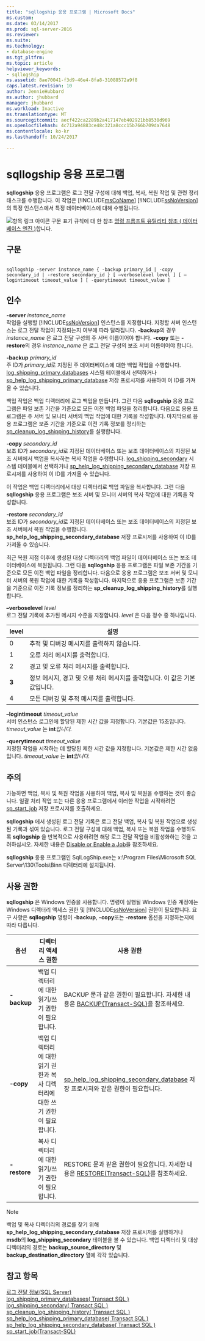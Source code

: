 ```yaml
---
title: "sqllogship 응용 프로그램 | Microsoft Docs"
ms.custom: 
ms.date: 03/14/2017
ms.prod: sql-server-2016
ms.reviewer: 
ms.suite: 
ms.technology:
- database-engine
ms.tgt_pltfrm: 
ms.topic: article
helpviewer_keywords:
- sqllogship
ms.assetid: 8ae70041-f3d9-46e4-8fa8-31088572a9f8
caps.latest.revision: 10
author: JennieHubbard
ms.author: jhubbard
manager: jhubbard
ms.workload: Inactive
ms.translationtype: MT
ms.sourcegitcommit: aecf422ca2289b2a417147eb402921bb8530d969
ms.openlocfilehash: 4c712a94883ce48c321a8ccc15b766b709da7648
ms.contentlocale: ko-kr
ms.lasthandoff: 10/24/2017

---
```

# <a name="sqllogship-application"></a>sqllogship 응용 프로그램
  **sqllogship** 응용 프로그램은 로그 전달 구성에 대해 백업, 복사, 복원 작업 및 관련 정리 태스크를 수행합니다. 이 작업은 [!INCLUDE[msCoName](../includes/msconame-md.md)] [!INCLUDE[ssNoVersion](../includes/ssnoversion-md.md)] 의 특정 인스턴스에서 특정 데이터베이스에 대해 수행됩니다.  
  
 ![항목 링크 아이콘](../database-engine/configure-windows/media/topic-link.gif "항목 링크 아이콘") 구문 표기 규칙에 대 한 참조 [명령 프롬프트 유틸리티 참조 &#40; 데이터베이스 엔진 &#41;](../tools/command-prompt-utility-reference-database-engine.md)합니다.  
  
## <a name="syntax"></a>구문  
  
```  
  
sqllogship -server instance_name { -backup primary_id | -copy secondary_id | -restore secondary_id } [ –verboselevel level ] [ –logintimeout timeout_value ] [ -querytimeout timeout_value ]  
```  
  
## <a name="arguments"></a>인수  
 **-server** *instance_name*  
 작업을 실행할 [!INCLUDE[ssNoVersion](../includes/ssnoversion-md.md)] 인스턴스를 지정합니다. 지정할 서버 인스턴스는 로그 전달 작업이 지정되는지 여부에 따라 달라집니다. **-backup**의 경우 *instance_name* 은 로그 전달 구성의 주 서버 이름이어야 합니다. **-copy** 또는 **-restore**의 경우 *instance_name* 은 로그 전달 구성의 보조 서버 이름이어야 합니다.  
  
 **-backup** *primary_id*  
 주 ID가 *primary_id*로 지정된 주 데이터베이스에 대한 백업 작업을 수행합니다. [log_shipping_primary_databases](../relational-databases/system-tables/log-shipping-primary-databases-transact-sql.md) 시스템 테이블에서 선택하거나 [sp_help_log_shipping_primary_database](../relational-databases/system-stored-procedures/sp-help-log-shipping-primary-database-transact-sql.md) 저장 프로시저를 사용하여 이 ID를 가져올 수 있습니다.  
  
 백업 작업은 백업 디렉터리에 로그 백업을 만듭니다. 그런 다음 **sqllogship** 응용 프로그램은 파일 보존 기간을 기준으로 모든 이전 백업 파일을 정리합니다. 다음으로 응용 프로그램은 주 서버 및 모니터 서버의 백업 작업에 대한 기록을 작성합니다. 마지막으로 응용 프로그램은 보존 기간을 기준으로 이전 기록 정보를 정리하는 [sp_cleanup_log_shipping_history](../relational-databases/system-stored-procedures/sp-cleanup-log-shipping-history-transact-sql.md)를 실행합니다.  
  
 **-copy** *secondary_id*  
 보조 ID가 *secondary_id*로 지정된 데이터베이스 또는 보조 데이터베이스의 지정된 보조 서버에서 백업을 복사하는 복사 작업을 수행합니다. [log_shipping_secondary](../relational-databases/system-tables/log-shipping-secondary-transact-sql.md) 시스템 테이블에서 선택하거나 [sp_help_log_shipping_secondary_database](../relational-databases/system-stored-procedures/sp-help-log-shipping-secondary-database-transact-sql.md) 저장 프로시저를 사용하여 이 ID를 가져올 수 있습니다.  
  
 이 작업은 백업 디렉터리에서 대상 디렉터리로 백업 파일을 복사합니다. 그런 다음 **sqllogship** 응용 프로그램은 보조 서버 및 모니터 서버의 복사 작업에 대한 기록을 작성합니다.  
  
 **-restore** *secondary_id*  
 보조 ID가 *secondary_id*로 지정된 데이터베이스 또는 보조 데이터베이스의 지정된 보조 서버에서 복원 작업을 수행합니다. **sp_help_log_shipping_secondary_database** 저장 프로시저를 사용하여 이 ID를 가져올 수 있습니다.  
  
 최근 복원 지점 이후에 생성된 대상 디렉터리의 백업 파일이 데이터베이스 또는 보조 데이터베이스에 복원됩니다. 그런 다음 **sqllogship** 응용 프로그램은 파일 보존 기간을 기준으로 모든 이전 백업 파일을 정리합니다. 다음으로 응용 프로그램은 보조 서버 및 모니터 서버의 복원 작업에 대한 기록을 작성합니다. 마지막으로 응용 프로그램은 보존 기간을 기준으로 이전 기록 정보를 정리하는 **sp_cleanup_log_shipping_history**를 실행합니다.  
  
 **–verboselevel** *level*  
 로그 전달 기록에 추가된 메시지 수준을 지정합니다. *level* 은 다음 정수 중 하나입니다.  
  
|level|설명|  
|-----------|-----------------|  
|0|추적 및 디버깅 메시지를 출력하지 않습니다.|  
|1|오류 처리 메시지를 출력합니다.|  
|2|경고 및 오류 처리 메시지를 출력합니다.|  
|**3**|정보 메시지, 경고 및 오류 처리 메시지를 출력합니다. 이 값은 기본값입니다.|  
|4|모든 디버깅 및 추적 메시지를 출력합니다.|  
  
 **–logintimeout** *timeout_value*  
 서버 인스턴스 로그인에 할당된 제한 시간 값을 지정합니다. 기본값은 15초입니다. *timeout_value* 는 **int***입니다.*  
  
 **-querytimeout** *timeout_value*  
 지정된 작업을 시작하는 데 할당된 제한 시간 값을 지정합니다. 기본값은 제한 시간 없음입니다. *timeout_value* 는 **int***입니다.*  
  
## <a name="remarks"></a>주의  
 가능하면 백업, 복사 및 복원 작업을 사용하여 백업, 복사 및 복원을 수행하는 것이 좋습니다. 일괄 처리 작업 또는 다른 응용 프로그램에서 이러한 작업을 시작하려면 [sp_start_job](../relational-databases/system-stored-procedures/sp-start-job-transact-sql.md) 저장 프로시저를 호출하세요.  
  
 **sqllogship** 에서 생성된 로그 전달 기록은 로그 전달 백업, 복사 및 복원 작업으로 생성된 기록과 섞여 있습니다. 로그 전달 구성에 대해 백업, 복사 또는 복원 작업을 수행하도록 **sqllogship** 을 반복적으로 사용하려면 해당 로그 전달 작업을 비활성화하는 것을 고려하십시오. 자세한 내용은 [Disable or Enable a Job](http://msdn.microsoft.com/library/5041261f-0c32-4d4a-8bee-59a6c16200dd)을 참조하세요.  
  
 **sqllogship** 응용 프로그램인 SqlLogShip.exe는 x:\Program Files\Microsoft SQL Server\130\Tools\Binn 디렉터리에 설치됩니다.  
  
## <a name="permissions"></a>사용 권한  
 **sqllogship** 은 Windows 인증을 사용합니다. 명령이 실행될 Windows 인증 계정에는 Windows 디렉터리 액세스 권한 및 [!INCLUDE[ssNoVersion](../includes/ssnoversion-md.md)] 권한이 필요합니다. 요구 사항은 **sqllogship** 명령이 **-backup**, **-copy**또는 **-restore** 옵션을 지정하는지에 따라 다릅니다.  
  
|옵션|디렉터리 액세스 권한|사용 권한|  
|------------|----------------------|-----------------|  
|**-backup**|백업 디렉터리에 대한 읽기/쓰기 권한이 필요합니다.|BACKUP 문과 같은 권한이 필요합니다. 자세한 내용은 [BACKUP&#40;Transact-SQL&#41;](../t-sql/statements/backup-transact-sql.md)을 참조하세요.|  
|**-copy**|백업 디렉터리에 대한 읽기 권한과 복사 디렉터리에 대한 쓰기 권한이 필요합니다.|[sp_help_log_shipping_secondary_database](../relational-databases/system-stored-procedures/sp-help-log-shipping-secondary-database-transact-sql.md) 저장 프로시저와 같은 권한이 필요합니다.|  
|**-restore**|복사 디렉터리에 대한 읽기/쓰기 권한이 필요합니다.|RESTORE 문과 같은 권한이 필요합니다. 자세한 내용은 [RESTORE&#40;Transact-SQL&#41;](../t-sql/statements/restore-statements-transact-sql.md)를 참조하세요.|  
  
> [!NOTE]  
>  백업 및 복사 디렉터리의 경로를 찾기 위해 **sp_help_log_shipping_secondary_database** 저장 프로시저를 실행하거나 **msdb**의 **log_shipping_secondary** 테이블을 볼 수 있습니다. 백업 디렉터리 및 대상 디렉터리의 경로는 **backup_source_directory** 및 **backup_destination_directory** 열에 각각 있습니다.  
  
## <a name="see-also"></a>참고 항목  
 [로그 전달 정보&#40;SQL Server&#41;](../database-engine/log-shipping/about-log-shipping-sql-server.md)   
 [log_shipping_primary_databases&#40; Transact SQL &#41;](../relational-databases/system-tables/log-shipping-primary-databases-transact-sql.md)   
 [log_shipping_secondary&#40; Transact SQL &#41;](../relational-databases/system-tables/log-shipping-secondary-transact-sql.md)   
 [sp_cleanup_log_shipping_history&#40; Transact SQL &#41;](../relational-databases/system-stored-procedures/sp-cleanup-log-shipping-history-transact-sql.md)   
 [sp_help_log_shipping_primary_database&#40; Transact SQL &#41;](../relational-databases/system-stored-procedures/sp-help-log-shipping-primary-database-transact-sql.md)   
 [sp_help_log_shipping_secondary_database&#40; Transact SQL &#41;](../relational-databases/system-stored-procedures/sp-help-log-shipping-secondary-database-transact-sql.md)   
 [sp_start_job&#40;Transact-SQL&#41;](../relational-databases/system-stored-procedures/sp-start-job-transact-sql.md)  
  
  

